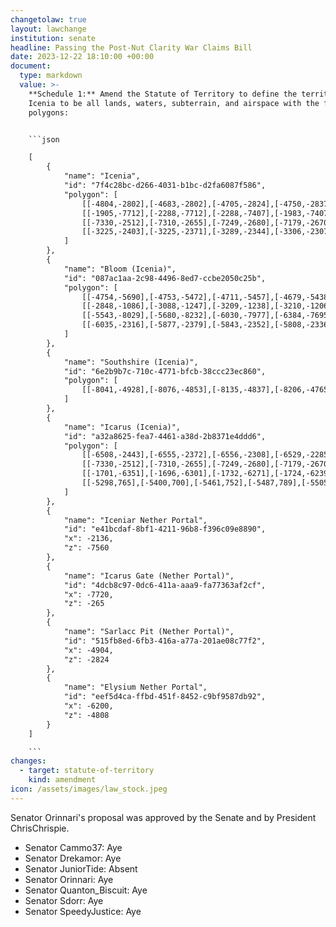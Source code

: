 ```yaml
---
changetolaw: true
layout: lawchange
institution: senate
headline: Passing the Post-Nut Clarity War Claims Bill
date: 2023-12-22 18:10:00 +00:00
document:
  type: markdown
  value: >-
    **Schedule 1:** Amend the Statute of Territory to define the territory of
    Icenia to be all lands, waters, subterrain, and airspace with the following
    polygons:


    ```json

    [
        {
            "name": "Icenia",
            "id": "7f4c28bc-d266-4031-b1bc-d2fa6087f586",
            "polygon": [
                [[-4804,-2802],[-4683,-2802],[-4705,-2824],[-4750,-2837],[-4734,-2876],[-4737,-2912],[-4720,-2943],[-4719,-2973],[-4707,-2990],[-4690,-2998],[-4690,-3020],[-4673,-3047],[-4632,-3091],[-4581,-3114],[-4563,-3139],[-4554,-3173],[-4528,-3189],[-4507,-3175],[-4481,-3168],[-4489,-3130],[-4464,-3113],[-4463,-3065],[-4438,-3047],[-4399,-3061],[-4381,-3060],[-4348,-3068],[-4313,-3053],[-4271,-3096],[-4245,-3113],[-3759,-3112],[-3738,-3114],[-3730,-3129],[-3723,-3149],[-3680,-3170],[-3699,-3192],[-3695,-3214],[-3690,-3229],[-3711,-3235],[-3729,-3271],[-3730,-3284],[-3738,-3293],[-3729,-3299],[-3739,-3340],[-3760,-3340],[-3760,-3370],[-3785,-3390],[-3790,-3430],[-3769,-3444],[-3756,-3464],[-3743,-3465],[-3716,-3432],[-3693,-3441],[-3674,-3457],[-3661,-3441],[-3647,-3441],[-3636,-3449],[-3615,-3449],[-3603,-3442],[-3560,-3442],[-3542,-3433],[-3517,-3456],[-3482,-3432],[-3400,-3458],[-2587,-3458],[-2605,-3762],[-2838,-4042],[-2700,-4530],[-2440,-4610],[-2292,-4914],[-2150,-5120],[-1777,-5481],[-1890,-5595],[-2001,-5679],[-2024,-5828],[-2034,-5984],[-2228,-6180],[-2364,-6416],[-2641,-6848],[-2754,-6909],[-2790,-6966],[-2799,-7019],[-2841,-7053],[-2846,-7158],[-3187,-7228],[-3704,-7151],[-4265,-7294],[-3968,-6941],[-3928,-6482],[-3718,-6266],[-3671,-6259],[-3673,-5866],[-3601,-5774],[-3556,-5764],[-3532,-5743],[-3526,-5687],[-3538,-5634],[-3489,-5572],[-3464,-5558],[-3410,-5570],[-3402,-5528],[-3433,-5516],[-3452,-5477],[-3506,-5438],[-3565,-5376],[-3605,-5390],[-3653,-5386],[-3676,-5361],[-3718,-5346],[-3749,-5311],[-3777,-5326],[-3876,-5302],[-3926,-5341],[-3974,-5331],[-4014,-5308],[-4022,-5277],[-4058,-5268],[-4074,-5303],[-4089,-5313],[-4098,-5336],[-4154,-5336],[-4182,-5352],[-4211,-5344],[-4284,-5334],[-4451,-5333],[-4476,-5361],[-4510,-5361],[-4653,-5430],[-4679,-5438],[-4711,-5457],[-4753,-5472],[-4754,-5690],[-4776,-5676],[-4851,-5714],[-4898,-5693],[-5033,-5702],[-5060,-5810],[-5150,-5817],[-5203,-5865],[-5253,-5833],[-5347,-5836],[-5397,-5746],[-5434,-5741],[-5500,-5660],[-5498,-5581],[-5538,-5547],[-5570,-5559],[-5602,-5523],[-5442,-5433],[-5391,-5435],[-5272,-5279],[-5376,-5152],[-5391,-5090],[-5812,-5152],[-6057,-4955],[-6277,-4957],[-6279,-4919],[-6310,-4910],[-6345,-4933],[-6385,-4903],[-6458,-4960],[-6477,-4928],[-6485,-4908],[-6513,-4890],[-6479,-4873],[-6476,-4841],[-6540,-4766],[-6524,-4750],[-6523,-4713],[-6570,-4667],[-6602,-4648],[-6612,-4631],[-6595,-4610],[-6563,-4621],[-6541,-4611],[-6549,-4593],[-6545,-4567],[-6524,-4564],[-6526,-4535],[-6486,-4515],[-6469,-4536],[-6469,-4555],[-6432,-4548],[-6404,-4435],[-6421,-4415],[-6403,-4380],[-6456,-4343],[-6453,-4319],[-6489,-4283],[-6475,-4261],[-6485,-4252],[-6504,-4263],[-6539,-4270],[-6538,-4235],[-6512,-4223],[-6480,-4222],[-6450,-4209],[-6450,-4189],[-6461,-4171],[-6452,-4145],[-6423,-4147],[-6388,-4172],[-6363,-4204],[-6256,-4157],[-6243,-4136],[-6210,-4111],[-6205,-4083],[-6226,-4063],[-6219,-4042],[-6175,-4041],[-6151,-4061],[-6107,-4068],[-6083,-4050],[-6013,-4039],[-5978,-4005],[-5978,-3984],[-6010,-3965],[-6013,-3937],[-6047,-3887],[-6082,-3919],[-6113,-3891],[-6112,-3845],[-6083,-3814],[-6064,-3837],[-6036,-3836],[-6029,-3797],[-5989,-3776],[-5989,-3754],[-6002,-3742],[-6001,-3720],[-5978,-3702],[-5959,-3674],[-5917,-3668],[-5892,-3682],[-5897,-3710],[-5889,-3725],[-5872,-3740],[-5856,-3776],[-5819,-3771],[-5787,-3795],[-5768,-3822],[-5735,-3846],[-5703,-3837],[-5696,-3793],[-5667,-3794],[-5631,-3780],[-5591,-3793],[-5561,-3745],[-5569,-3711],[-5556,-3682],[-5552,-3649],[-5523,-3572],[-5510,-3555],[-5482,-3526],[-5458,-3477],[-5462,-3408],[-5442,-3326],[-5471,-3297],[-5406,-3292],[-5390,-3255],[-5348,-3211],[-5228,-3212],[-5185,-3212],[-5139,-3181],[-5120,-3165],[-5077,-3143],[-5049,-3091],[-5066,-3086],[-5068,-3070],[-5088,-3062],[-5090,-3039],[-5132,-3023],[-5155,-2999],[-5154,-2959],[-5129,-2931],[-5132,-2922],[-5004,-2922],[-5004,-2724],[-4804,-2724]],
                [[-1905,-7712],[-2288,-7712],[-2288,-7407],[-1983,-7407],[-1946,-7416],[-1914,-7408],[-1885,-7428],[-1861,-7425],[-1833,-7450],[-1826,-7475],[-1843,-7568],[-1838,-7643],[-1861,-7673],[-1879,-7696]],
                [[-7330,-2512],[-7310,-2655],[-7249,-2680],[-7179,-2670],[-7152,-2612],[-7115,-2584],[-7053,-2552],[-6979,-2538],[-6960,-2425],[-7012,-2348],[-7066,-2298],[-7159,-2297],[-7273,-2320],[-7286,-2369],[-7324,-2397]],
                [[-3225,-2403],[-3225,-2371],[-3289,-2344],[-3306,-2307],[-3262,-2247],[-3230,-2257],[-3206,-2278],[-3202,-2303],[-3187,-2325],[-3165,-2338],[-3150,-2361],[-3135,-2375],[-3089,-2360],[-3089,-2245],[-2957,-2245],[-2936,-2218],[-2926,-2198],[-2918,-2163],[-2847,-2166],[-2789,-2239],[-2762,-2248],[-2749,-2264],[-2689,-2304],[-2627,-2280],[-2603,-2309],[-2599,-2374],[-2562,-2424],[-2688,-2687],[-2713,-2703],[-2743,-2708],[-2777,-2730],[-2843,-2730],[-2870,-2753],[-2897,-2866],[-2933,-2895],[-2969,-2874],[-2991,-2896],[-3043,-2893],[-3079,-2865],[-3051,-2823],[-3029,-2813],[-3023,-2756],[-3046,-2724],[-3088,-2695],[-3122,-2625],[-3170,-2630],[-3208,-2609],[-3214,-2586],[-3222,-2562],[-3200,-2500],[-3194,-2449]]
            ]
        },
        {
            "name": "Bloom (Icenia)",
            "id": "087ac1aa-2c98-4496-8ed7-ccbe2050c25b",
            "polygon": [
                [[-4754,-5690],[-4753,-5472],[-4711,-5457],[-4679,-5438],[-4653,-5430],[-4510,-5361],[-4476,-5361],[-4451,-5333],[-4284,-5334],[-4211,-5344],[-4182,-5352],[-4154,-5336],[-4098,-5336],[-4089,-5313],[-4074,-5303],[-4058,-5268],[-4022,-5277],[-4014,-5308],[-3974,-5331],[-3926,-5341],[-3876,-5302],[-3777,-5326],[-3749,-5311],[-3718,-5346],[-3676,-5361],[-3653,-5386],[-3605,-5390],[-3565,-5376],[-3506,-5438],[-3452,-5477],[-3433,-5516],[-3402,-5528],[-3410,-5570],[-3464,-5558],[-3489,-5572],[-3538,-5634],[-3526,-5687],[-3532,-5743],[-3556,-5764],[-3601,-5774],[-3673,-5866],[-3671,-6259],[-3718,-6266],[-3928,-6482],[-3968,-6941],[-4265,-7294],[-4536,-7142],[-4584,-7083],[-4729,-7043],[-4764,-6927],[-4841,-6857],[-4845,-6833],[-4869,-6792],[-4829,-6736],[-4886,-6674],[-4878,-6576],[-4776,-6421],[-4757,-6324],[-4760,-6311],[-4767,-6301],[-4767,-6294],[-4754,-6263],[-4717,-6204],[-4704,-6197],[-4680,-6189],[-4690,-6136],[-4754,-6108],[-4700,-6017],[-4651,-5976],[-4685,-5786],[-4716,-5713]],
                [[-2848,-1086],[-3088,-1247],[-3209,-1238],[-3210,-1206],[-3238,-1205],[-3261,-1215],[-3335,-1176],[-3329,-1106],[-3358,-1077],[-3400,-1079],[-3445,-1041],[-3443,-970],[-3488,-967],[-3501,-982],[-3520,-984],[-3537,-1004],[-3536,-1036],[-3642,-1039],[-3694,-1033],[-3705,-1087],[-3720,-1110],[-3723,-1155],[-3746,-1166],[-3763,-1148],[-3763,-1111],[-3783,-1082],[-3808,-1061],[-3843,-1065],[-3855,-1026],[-3877,-1010],[-3919,-1007],[-3944,-1014],[-3944,-893],[-3889,-825],[-3710,-593],[-3667,-554],[-3662,-472],[-3612,-438],[-3579,-472],[-3602,-527],[-3584,-556],[-3551,-554],[-3492,-604],[-3445,-585],[-3408,-577],[-3385,-562],[-3338,-601],[-3314,-614],[-3287,-666],[-3261,-662],[-3248,-639],[-3225,-615],[-3205,-614],[-3178,-645],[-3154,-645],[-3152,-610],[-3140,-590],[-3117,-578],[-3105,-558],[-3060,-547],[-3060,-528],[-3057,-524],[-3018,-524],[-2991,-495],[-2976,-489],[-2943,-453],[-2943,-445],[-2933,-436],[-2919,-429],[-2656,-429],[-2635,-443],[-2623,-457],[-2623,-476],[-2624,-491],[-2542,-542],[-2539,-576],[-2489,-622],[-2482,-664],[-2418,-735],[-2408,-774],[-2320,-790],[-2320,-850],[-2200,-1000],[-2200,-1100],[-2740,-1099]],
                [[-5543,-8029],[-5680,-8232],[-6030,-7977],[-6384,-7695],[-6001,-7267],[-5671,-6957],[-5081,-7288],[-5026,-7363],[-4980,-7458],[-5116,-7559],[-5113,-7626],[-5200,-7690],[-5200,-7750],[-5200,-7850],[-5230,-7910],[-5300,-7980],[-5350,-8100],[-5420,-8100],[-5436,-8140],[-5466,-8140],[-5499,-8071]],
                [[-6035,-2316],[-5877,-2379],[-5843,-2352],[-5808,-2336],[-5723,-2248],[-5723,-2196],[-5761,-2151],[-5764,-1984],[-5840,-1844],[-5884,-1858],[-5909,-1895],[-5936,-1924],[-5984,-1929],[-5983,-2168],[-5992,-2227],[-6015,-2256],[-6030,-2291]]
            ]
        },
        {
            "name": "Southshire (Icenia)",
            "id": "6e2b9b7c-710c-4771-bfcb-38ccc23ec860",
            "polygon": [
                [[-8041,-4928],[-8076,-4853],[-8135,-4837],[-8206,-4765],[-8231,-4790],[-8324,-4966],[-8289,-5002],[-8250,-5004],[-8239,-5062],[-8187,-5078],[-8195,-5115],[-8134,-5170],[-8096,-5154],[-7967,-5287],[-7991,-5338],[-8054,-5378],[-8075,-5411],[-8043,-5438],[-8006,-5452],[-8003,-5478],[-8040,-5514],[-8058,-5607],[-8086,-5622],[-8121,-5622],[-8145,-5612],[-8164,-5630],[-8184,-5693],[-8158,-5711],[-8124,-5708],[-8112,-5735],[-8066,-5732],[-8049,-5741],[-8037,-5772],[-8004,-5761],[-7980,-5779],[-7994,-5853],[-7926,-5889],[-7888,-5876],[-7848,-5907],[-7821,-5887],[-7809,-5826],[-7724,-5791],[-7810,-5640],[-7703,-5578],[-7658,-5615],[-7679,-5667],[-7615,-5679],[-7553,-5723],[-7560,-5832],[-7523,-5859],[-7522,-5900],[-7413,-5930],[-7323,-5734],[-7274,-5729],[-7209,-5658],[-7206,-5605],[-6993,-5433],[-6736,-5433],[-6722,-5493],[-6700,-5517],[-6669,-5504],[-6666,-5454],[-6647,-5437],[-6650,-5379],[-6607,-5351],[-6574,-5362],[-6553,-5350],[-6520,-5310],[-6486,-5290],[-6437,-5286],[-6463,-5235],[-6441,-5204],[-6473,-5071],[-6457,-5026],[-6473,-4974],[-6458,-4960],[-6477,-4928],[-6485,-4908],[-6513,-4890],[-6479,-4873],[-6476,-4841],[-6540,-4766],[-6524,-4750],[-6523,-4713],[-6570,-4667],[-6602,-4648],[-6612,-4631],[-6595,-4610],[-6563,-4621],[-6541,-4611],[-6549,-4593],[-6545,-4567],[-6524,-4564],[-6526,-4535],[-6486,-4515],[-6469,-4536],[-6469,-4555],[-6432,-4548],[-6404,-4435],[-6421,-4415],[-6403,-4380],[-6456,-4343],[-6453,-4319],[-6489,-4283],[-6475,-4261],[-6485,-4252],[-6504,-4263],[-6539,-4270],[-6538,-4235],[-6512,-4223],[-6480,-4222],[-6450,-4209],[-6450,-4189],[-6461,-4171],[-6452,-4145],[-6504,-4100],[-6630,-4086],[-6647,-4056],[-6681,-4033],[-6703,-4042],[-6713,-4062],[-6697,-4104],[-6714,-4144],[-6814,-4211],[-6857,-4208],[-6891,-4260],[-6891,-4290],[-6918,-4317],[-6824,-4389],[-6850,-4418],[-6917,-4448],[-6948,-4445],[-6969,-4400],[-6995,-4390],[-7009,-4359],[-7033,-4335],[-7034,-4306],[-7068,-4304],[-7112,-4223],[-7201,-4169],[-7255,-4195],[-7334,-4164],[-7385,-4244],[-7421,-4258],[-7440,-4347],[-7497,-4374],[-7538,-4350],[-7587,-4270],[-7665,-4323],[-7725,-4339],[-7763,-4407],[-7844,-4493],[-7826,-4565],[-7797,-4594],[-7791,-4652],[-7861,-4710],[-7849,-4747],[-7867,-4776],[-7892,-4773],[-7919,-4801],[-7838,-4906],[-7867,-4937],[-7853,-4960],[-7881,-4999],[-7909,-4998],[-7929,-4945],[-7992,-4945]]
            ]
        },
        {
            "name": "Icarus (Icenia)",
            "id": "a32a8625-fea7-4461-a38d-2b8371e4ddd6",
            "polygon": [
                [[-6508,-2443],[-6555,-2372],[-6556,-2308],[-6529,-2285],[-6548,-2229],[-6583,-2236],[-6719,-2161],[-6735,-2125],[-6713,-2087],[-6743,-2033],[-6790,-2028],[-6804,-1984],[-6843,-1998],[-6891,-1959],[-6936,-1985],[-6971,-2032],[-7026,-2011],[-7082,-1920],[-7129,-1764],[-7379,-1673],[-7710,-1718],[-8022,-2436],[-8172,-2468],[-8200,-2471],[-8287,-2505],[-8382,-2540],[-8463,-2553],[-8526,-2571],[-8625,-2580],[-8617,-2593],[-8626,-2610],[-8611,-2620],[-8610,-2635],[-8606,-2639],[-8597,-2632],[-8578,-2629],[-8567,-2634],[-8565,-2643],[-8561,-2649],[-8561,-2668],[-8549,-2690],[-8543,-2697],[-8532,-2701],[-8523,-2709],[-8521,-2717],[-8521,-2722],[-8515,-2725],[-8511,-2732],[-8517,-2742],[-8527,-2753],[-8543,-2762],[-8547,-2767],[-8556,-2769],[-8568,-2762],[-8576,-2763],[-8576,-2748],[-8593,-2735],[-8611,-2724],[-8619,-2721],[-8632,-2737],[-8643,-2737],[-8661,-2719],[-8672,-2733],[-8687,-2736],[-8701,-2751],[-8709,-2745],[-8714,-2734],[-8742,-2723],[-8744,-2745],[-8756,-2746],[-8772,-2764],[-8769,-2788],[-8778,-2789],[-8785,-2787],[-8798,-2758],[-8806,-2747],[-8822,-2743],[-8835,-2729],[-8863,-2707],[-8886,-2668],[-8900,-2683],[-8920,-2682],[-8931,-2678],[-8939,-2666],[-8939,-2653],[-8934,-2631],[-8916,-2617],[-8888,-2580],[-8887,-2550],[-8914,-2516],[-8938,-2508],[-9001,-2365],[-9052,-2336],[-9052,-2327],[-9032,-2292],[-9056,-2271],[-9055,-2259],[-8987,-2221],[-9001,-2181],[-9003,-2155],[-9010,-2119],[-9024,-2111],[-9035,-2106],[-9045,-2107],[-9076,-2055],[-9062,-2038],[-9013,-2016],[-8949,-1976],[-8916,-1920],[-8890,-1882],[-8862,-1851],[-8858,-1833],[-8868,-1819],[-8854,-1807],[-8845,-1784],[-8807,-1783],[-8798,-1795],[-8779,-1796],[-8778,-1791],[-8759,-1790],[-8759,-1783],[-8745,-1783],[-8745,-1770],[-8739,-1770],[-8739,-1750],[-8752,-1749],[-8752,-1737],[-8759,-1735],[-8759,-1729],[-8805,-1730],[-8806,-1704],[-8812,-1703],[-8813,-1696],[-8825,-1696],[-8826,-1689],[-8832,-1689],[-8832,-1670],[-8838,-1669],[-8839,-1656],[-8832,-1656],[-8832,-1642],[-8825,-1643],[-8825,-1629],[-8832,-1629],[-8832,-1616],[-8839,-1616],[-8839,-1596],[-8845,-1596],[-8845,-1582],[-8852,-1582],[-8852,-1569],[-8865,-1569],[-8865,-1556],[-8878,-1556],[-8878,-1544],[-8886,-1542],[-8886,-1510],[-8892,-1509],[-8893,-1497],[-8885,-1496],[-8844,-1523],[-8805,-1542],[-8792,-1543],[-8758,-1497],[-8752,-1496],[-8718,-1523],[-8695,-1517],[-8677,-1517],[-8658,-1543],[-8629,-1556],[-8625,-1550],[-8612,-1549],[-8612,-1537],[-8597,-1523],[-8580,-1523],[-8578,-1516],[-8566,-1513],[-8559,-1503],[-8552,-1498],[-8532,-1487],[-8532,-1477],[-8525,-1474],[-8512,-1456],[-8499,-1446],[-8492,-1436],[-8472,-1436],[-8472,-1423],[-8459,-1423],[-8459,-1397],[-8445,-1387],[-8438,-1380],[-8439,-1369],[-8419,-1369],[-8418,-1357],[-8412,-1355],[-8406,-1347],[-8405,-1337],[-8399,-1334],[-8392,-1328],[-8385,-1320],[-8385,-1304],[-8379,-1301],[-8372,-1288],[-8365,-1281],[-8365,-1270],[-8358,-1269],[-8359,-1256],[-8352,-1256],[-8352,-1249],[-8345,-1250],[-8345,-1236],[-8338,-1236],[-8339,-1190],[-8352,-1190],[-8352,-1176],[-8367,-1170],[-8391,-1169],[-8392,-1157],[-8405,-1156],[-8405,-1150],[-8418,-1149],[-8419,-1137],[-8425,-1136],[-8426,-1116],[-8438,-1116],[-8438,-1110],[-8446,-1104],[-8459,-1097],[-8485,-1090],[-8486,-1083],[-8512,-1083],[-8512,-1089],[-8532,-1088],[-8539,-1071],[-8555,-1064],[-8574,-1055],[-8598,-1036],[-8599,-1017],[-8610,-1009],[-8623,-996],[-8626,-977],[-8639,-974],[-8625,-967],[-8604,-944],[-8591,-943],[-8591,-924],[-8578,-916],[-8578,-889],[-8565,-889],[-8565,-876],[-8557,-876],[-8558,-849],[-8571,-841],[-8577,-834],[-8584,-828],[-8591,-821],[-8597,-815],[-8599,-810],[-8618,-809],[-8618,-802],[-8632,-802],[-8632,-797],[-8639,-789],[-8651,-789],[-8652,-769],[-8650,-749],[-8653,-725],[-8639,-715],[-8615,-722],[-8591,-712],[-8576,-698],[-8561,-707],[-8542,-715],[-8521,-690],[-8508,-669],[-8520,-650],[-8516,-626],[-8493,-600],[-8491,-580],[-8506,-538],[-8522,-517],[-8531,-492],[-8515,-463],[-8499,-445],[-8480,-424],[-8461,-442],[-8433,-468],[-8414,-482],[-8393,-461],[-8374,-455],[-8338,-453],[-8313,-414],[-8280,-396],[-8268,-377],[-8254,-368],[-8253,-331],[-8285,-328],[-8313,-306],[-8323,-295],[-8338,-271],[-8356,-244],[-8372,-214],[-8394,-189],[-8413,-173],[-8431,-177],[-8447,-172],[-8450,-151],[-8435,-124],[-8410,-107],[-8396,-55],[-8372,-26],[-8390,-12],[-8418,-16],[-8432,-5],[-8428,26],[-8445,48],[-8458,69],[-8484,92],[-8514,77],[-8541,65],[-8567,83],[-8591,84],[-8614,67],[-8665,128],[-8665,189],[-8655,244],[-8673,295],[-8685,303],[-8700,311],[-8706,324],[-8724,323],[-8746,309],[-8825,309],[-8883,303],[-8901,281],[-8910,264],[-8907,228],[-8917,215],[-8960,215],[-8973,194],[-8988,180],[-9013,176],[-9023,189],[-9031,206],[-9048,208],[-9062,190],[-9076,159],[-9089,142],[-9113,128],[-9126,111],[-9139,111],[-9149,103],[-9166,93],[-9195,91],[-9201,104],[-9219,114],[-9245,120],[-9279,127],[-9311,132],[-9323,137],[-9326,146],[-9346,151],[-9376,116],[-9409,117],[-9439,149],[-9458,144],[-9481,151],[-9505,151],[-9516,159],[-9535,167],[-9561,174],[-9579,197],[-9571,228],[-9576,256],[-9571,274],[-9576,285],[-9557,306],[-9538,333],[-9536,355],[-9586,378],[-9597,391],[-9615,409],[-9643,415],[-9662,407],[-9679,378],[-9721,371],[-9757,380],[-9803,405],[-9835,393],[-9863,366],[-9879,342],[-9896,322],[-9895,287],[-9915,269],[-9967,263],[-10096,272],[-10097,45],[-10096,-496],[-10080,-496],[-10080,-817],[-10064,-816],[-10064,-1008],[-10048,-1008],[-10048,-1152],[-10032,-1152],[-10033,-1296],[-10015,-1295],[-10016,-1409],[-10001,-1407],[-9999,-1444],[-9980,-1439],[-9929,-1407],[-9914,-1357],[-9878,-1332],[-9831,-1359],[-9811,-1298],[-9786,-1236],[-9751,-1227],[-9723,-1202],[-9696,-1223],[-9663,-1219],[-9616,-1217],[-9611,-1177],[-9571,-1137],[-9536,-1127],[-9501,-1123],[-9477,-1139],[-9442,-1156],[-9414,-1174],[-9415,-1199],[-9385,-1217],[-9366,-1219],[-9350,-1243],[-9331,-1251],[-9317,-1270],[-9317,-1290],[-9301,-1307],[-9251,-1376],[-9221,-1398],[-9166,-1427],[-9131,-1438],[-9122,-1460],[-9145,-1503],[-9153,-1544],[-9205,-1589],[-9198,-1619],[-9171,-1654],[-9170,-1666],[-9206,-1722],[-9253,-1755],[-9290,-1769],[-9307,-1808],[-9332,-1833],[-9330,-1857],[-9371,-1912],[-9435,-1889],[-9440,-1868],[-9471,-1853],[-9852,-2276],[-9736,-2758],[-9608,-3144],[-9565,-3129],[-9522,-3110],[-9461,-3131],[-9410,-3100],[-9409,-3082],[-9432,-3064],[-9417,-3026],[-9398,-3011],[-9382,-3013],[-9353,-3036],[-9348,-3050],[-9317,-3068],[-9288,-3086],[-9278,-3091],[-9269,-3084],[-9256,-3098],[-9238,-3075],[-9221,-3078],[-9195,-3086],[-9167,-3071],[-9153,-3073],[-9117,-3108],[-9105,-3135],[-9116,-3153],[-9130,-3171],[-9130,-3189],[-9112,-3197],[-9078,-3177],[-9065,-3175],[-9053,-3185],[-9045,-3202],[-9047,-3231],[-9032,-3251],[-9035,-3268],[-9055,-3275],[-9029,-3287],[-9022,-3310],[-9005,-3316],[-8988,-3310],[-8962,-3318],[-8947,-3335],[-8941,-3348],[-8931,-3383],[-8923,-3386],[-8920,-3375],[-8910,-3368],[-8896,-3369],[-8890,-3373],[-8878,-3372],[-8863,-3375],[-8850,-3386],[-8840,-3391],[-8830,-3376],[-8817,-3388],[-8794,-3393],[-8771,-3407],[-8751,-3414],[-8726,-3445],[-8700,-3447],[-8694,-3425],[-8720,-3392],[-8718,-3361],[-8699,-3341],[-8677,-3325],[-8654,-3346],[-8634,-3350],[-8597,-3316],[-8575,-3329],[-8546,-3324],[-8530,-3354],[-8462,-3378],[-8432,-3400],[-8406,-3375],[-8391,-3332],[-8418,-3293],[-8419,-3253],[-8381,-3235],[-8396,-3175],[-8365,-3144],[-8336,-3114],[-8310,-3116],[-8285,-3129],[-8248,-3117],[-8267,-3065],[-8241,-3044],[-8233,-3010],[-8209,-2999],[-8180,-3017],[-8168,-3035],[-8203,-3062],[-8176,-3113],[-8135,-3135],[-8116,-3153],[-8111,-3171],[-8126,-3186],[-8121,-3195],[-8110,-3209],[-8081,-3214],[-8059,-3173],[-8039,-3165],[-8051,-3151],[-7977,-3087],[-7932,-3093],[-7917,-3078],[-7886,-3065],[-7854,-3068],[-7828,-3047],[-7818,-3053],[-7803,-3053],[-7793,-3050],[-7784,-3037],[-7785,-3020],[-7762,-3002],[-7720,-3012],[-7679,-3051],[-7633,-3112],[-7584,-3126],[-7539,-3169],[-7530,-3215],[-7498,-3228],[-7453,-3268],[-7426,-3303],[-7384,-3338],[-7370,-3327],[-7350,-3297],[-7286,-3282],[-7262,-3286],[-7218,-3248],[-7208,-3226],[-7248,-3194],[-7228,-3156],[-7150,-3138],[-7092,-3182],[-7056,-3168],[-7026,-3126],[-7046,-3094],[-6932,-3012],[-6900,-2940],[-6802,-2926],[-6766,-2916],[-6742,-2876],[-6732,-2820],[-6702,-2744],[-6662,-2728],[-6582,-2750],[-6498,-2708],[-6528,-2652],[-6455,-2599]],
                [[-7330,-2512],[-7310,-2655],[-7249,-2680],[-7179,-2670],[-7152,-2612],[-7115,-2584],[-7053,-2552],[-6979,-2538],[-6960,-2425],[-7012,-2348],[-7066,-2298],[-7159,-2297],[-7273,-2320],[-7286,-2369],[-7324,-2397]],
                [[-1701,-6351],[-1696,-6301],[-1732,-6271],[-1724,-6239],[-1697,-6190],[-1665,-6190],[-1629,-6148],[-1595,-6125],[-1594,-6086],[-1613,-6074],[-1635,-6065],[-1661,-6070],[-1680,-6049],[-1662,-6027],[-1652,-6028],[-1632,-6040],[-1613,-6022],[-1544,-5981],[-1502,-5930],[-1527,-5849],[-1482,-5730],[-1649,-5547],[-1777,-5481],[-1890,-5595],[-2001,-5679],[-2024,-5828],[-2034,-5985],[-2032,-6113],[-2025,-6245],[-2006,-6328],[-1917,-6359],[-1881,-6393],[-1864,-6446],[-1836,-6473],[-1845,-6513],[-1833,-6532],[-1806,-6525],[-1780,-6510],[-1768,-6494],[-1776,-6465],[-1746,-6445],[-1737,-6423],[-1708,-6394]],
                [[-5298,765],[-5400,700],[-5461,752],[-5487,789],[-5505,828],[-5533,876],[-5507,946],[-5398,1017],[-5299,952],[-5230,870]]
            ]
        },
        {
            "name": "Iceniar Nether Portal",
            "id": "e41bcdaf-8bf1-4211-96b8-f396c09e8890",
            "x": -2136,
            "z": -7560
        },
        {
            "name": "Icarus Gate (Nether Portal)",
            "id": "4dcb8c97-0dc6-411a-aaa9-fa77363af2cf",
            "x": -7720,
            "z": -265
        },
        {
            "name": "Sarlacc Pit (Nether Portal)",
            "id": "515fb8ed-6fb3-416a-a77a-201ae08c77f2",
            "x": -4904,
            "z": -2824
        },
        {
            "name": "Elysium Nether Portal",
            "id": "eef5d4ca-ffbd-451f-8452-c9bf9587db92",
            "x": -6200,
            "z": -4808
        }
    ]

    ```
changes:
  - target: statute-of-territory
    kind: amendment
icon: /assets/images/law_stock.jpeg
---
```

Senator Orinnari's proposal was approved by the Senate and by President ChrisChrispie.<!--more-->

- Senator Cammo37: Aye
- Senator Drekamor: Aye
- Senator JuniorTide: Absent
- Senator Orinnari: Aye
- Senator Quanton\_Biscuit: Aye
- Senator Sdorr: Aye
- Senator SpeedyJustice: Aye
